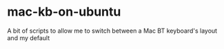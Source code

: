 # mac-kb-on-ubuntu
A bit of scripts to allow me to switch between a Mac BT keyboard's layout and my default  
